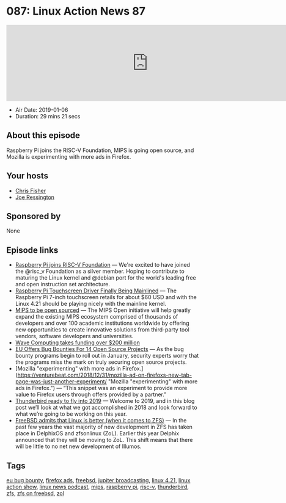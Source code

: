 # 087: Linux Action News 87

<iframe src="https://player.fireside.fm/v2/DAcK9LdX+vpz_c9m-?theme=dark" width="740" height="200" frameborder="0" scrolling="no"></iframe>

* Air Date: 2019-01-06
* Duration: 29 mins 21 secs

## About this episode

Raspberry Pi joins the RISC-V Foundation, MIPS is going open source, and Mozilla is experimenting with more ads in Firefox.

## Your hosts
* [Chris Fisher](https://linuxactionnews.com/hosts/chris)
* [Joe Ressington](https://linuxactionnews.com/hosts/joe)

## Sponsored by

None



## Episode links

  * [Raspberry Pi joins RISC-V Foundation](https://twitter.com/Raspberry_Pi/status/1081187761418317824 "Raspberry Pi joins RISC-V Foundation") — We're excited to have joined the @risc_v Foundation as a silver member. Hoping to contribute to maturing the Linux kernel and @debian port for the world's leading free and open instruction set architecture.
  * [Raspberry Pi Touchscreen Driver Finally Being Mainlined](https://www.phoronix.com/scan.php?page=news_item&px=RPi-Touchscreen-Driver-Mainline "Raspberry Pi Touchscreen Driver Finally Being Mainlined") — The Raspberry Pi 7-inch touchscreen retails for about $60 USD and with the Linux 4.21 should be playing nicely with the mainline kernel.
  * [MIPS to be open sourced](https://wavecomp.ai/wave-computing-launches-the-mips-open-initiative "MIPS to be open sourced") — The MIPS Open initiative will help greatly expand the existing MIPS ecosystem comprised of thousands of developers and over 100 academic institutions worldwide by offering new opportunities to create innovative solutions from third-party tool vendors, software developers and universities. 
  * [Wave Computing takes funding over $200 million](http://www.eenewseurope.com/news/wave-computing-takes-funding-over-200-million "Wave Computing takes funding over $200 million")
  * [EU Offers Bug Bounties For 14 Open Source Projects](https://threatpost.com/eu-offers-bug-bounties-for-14-open-source-projects/140473/ "EU Offers Bug Bounties For 14 Open Source Projects") — As the bug bounty programs begin to roll out in January, security experts worry that the programs miss the mark on truly securing open source projects.
  * [Mozilla "experimenting" with more ads in Firefox.](https://venturebeat.com/2018/12/31/mozilla-ad-on-firefoxs-new-tab-page-was-just-another-experiment/ "Mozilla "experimenting" with more ads in Firefox.") — “This snippet was an experiment to provide more value to Firefox users through offers provided by a partner.”
  * [Thunderbird ready to fly into 2019](https://blog.mozilla.org/thunderbird/2019/01/thunderbird-in-2019/ "Thunderbird ready to fly into 2019") — Welcome to 2019, and in this blog post we’ll look at what we got accomplished in 2018 and look forward to what we’re going to be working on this year.
  * [FreeBSD admits that Linux is better (when it comes to ZFS)](https://lists.freebsd.org/pipermail/freebsd-current/2018-December/072422.html "FreeBSD admits that Linux is better \(when it comes to ZFS\)") — In the past few years the vast majority of new development in ZFS has taken place in DelphixOS and zfsonlinux (ZoL). Earlier this year Delphix announced that they will be moving to ZoL. This shift means that there will be little to no net new development of Illumos. 



## Tags

[eu bug bounty](https://linuxactionnews.com/tags/eu%20bug%20bounty), [firefox ads](https://linuxactionnews.com/tags/firefox%20ads), [freebsd](https://linuxactionnews.com/tags/freebsd), [jupiter broadcasting](https://linuxactionnews.com/tags/jupiter%20broadcasting), [linux 4.21](https://linuxactionnews.com/tags/linux%204.21), [linux action show](https://linuxactionnews.com/tags/linux%20action%20show), [linux news podcast](https://linuxactionnews.com/tags/linux%20news%20podcast), [mips](https://linuxactionnews.com/tags/mips), [raspberry pi](https://linuxactionnews.com/tags/raspberry%20pi), [risc-v](https://linuxactionnews.com/tags/risc-v), [thunderbird](https://linuxactionnews.com/tags/thunderbird), [zfs](https://linuxactionnews.com/tags/zfs), [zfs on freebsd](https://linuxactionnews.com/tags/zfs%20on%20freebsd), [zol](https://linuxactionnews.com/tags/zol)